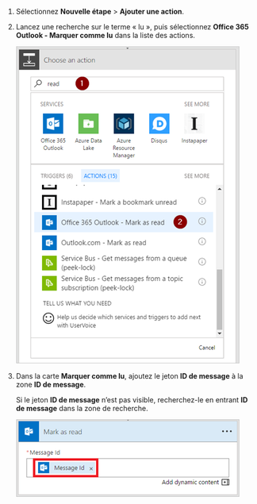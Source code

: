 1. Sélectionnez **Nouvelle étape** > **Ajouter une action**.
2. Lancez une recherche sur le terme « lu », puis sélectionnez **Office 365 Outlook - Marquer comme lu** dans la liste des actions.
   
    ![Marquer comme lu](media/email-triggers/email-triggers-5.png)
3. Dans la carte **Marquer comme lu**, ajoutez le jeton **ID de message** à la zone **ID de message**.
   
     Si le jeton **ID de message** n’est pas visible, recherchez-le en entrant **ID de message** dans la zone de recherche.
   
    ![ID de message](media/email-triggers/email-triggers-6.png)

